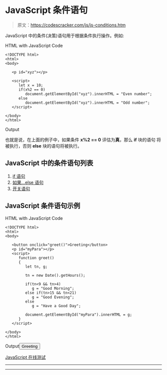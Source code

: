 # JavaScript 条件语句

> 原文：<https://codescracker.com/js/js-conditions.htm>

JavaScript 中的条件(决策)语句用于根据条件执行操作。例如:

HTML with JavaScript Code

```
<!DOCTYPE html>
<html>
<body>

   <p id="xyz"></p>

   <script>
      let x = 10;
      if(x%2 == 0)
         document.getElementById("xyz").innerHTML = "Even number";
      else
         document.getElementById("xyz").innerHTML = "Odd number";
   </script>

</body>
</html>
```

Output

也就是说，在上面的例子中，如果条件 **x%2 == 0** 评估为**真**，那么 **if** 块的语句 将被执行，否则 **else** 块的语句将被执行。

## JavaScript 中的条件语句列表

1.  [if 语句](/js/js-if-statement.htm)
2.  [如果...else 语句](/js/js-if-else-statement.htm)
3.  [开关语句](/js/js-switch-statement.htm)

## JavaScript 条件语句示例

HTML with JavaScript Code

```
<!DOCTYPE html>
<html>
<body>

   <button onclick="greet()">Greeting</button>
   <p id="myPara"></p>
   <script>
      function greet()
      {
         let tn, g;

         tn = new Date().getHours();

         if(tn<9 && tn>4)
            g = "Good Morning";
         else if(tn>15 && tn<21)
            g = "Good Evening";
         else
            g = "Have a Good Day";

         document.getElementById("myPara").innerHTML = g;
      }
   </script>

</body>
</html>
```

Output<button onclick="greet()">Greeting</button>

[JavaScript 在线测试](/exam/showtest.php?subid=6)

* * *

* * *